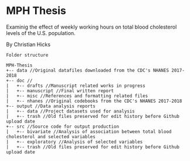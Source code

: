 # MPH Thesis
 Examinig the effect of weekly working hours on total blood cholesterol levels of the U.S. population.
 
 By Christian Hicks
```
Folder structure

MPH-Thesis
+-- data //Original datafiles downloaded from the CDC's NHANES 2017-2018
+-- doc //
|   +-- drafts //Manuscript related works in progress
|   +-- manuscript //Final written report
|   +-- misc //References and formatting related files
|   +-- nhanes //Original codebooks from the CDC's NHANES 2017-2018
+-- output //Data analysis reports
|   +-- data //Project datasets used for analysis
|   +-- trash //Old files preserved for edit history before Github upload date
+-- src //Source code for output production
|   +-- bivariate //Analysis of association between total blood cholesterol and selected variables
|   +-- exploratory //Analysis of selected variables
|   +-- trash //Old files preserved for edit history before Github upload date
```
